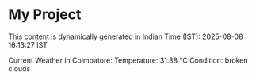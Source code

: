 # My Project

This content is dynamically generated in Indian Time (IST): 2025-08-08 16:13:27 IST


Current Weather in Coimbatore:
Temperature: 31.88 °C
Condition: broken clouds
